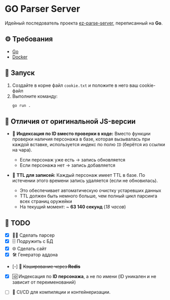 # GO Parser Server

Идейный последователь проекта [ez-parse-server](https://github.com/janeblower/ez-parse-server), переписанный на **Go**.


## ⚙️ Требования
- [Go](https://go.dev/)  
- [Docker](https://www.docker.com/)  

## 🚀 Запуск
1. Создайте в корне файл `cookie.txt` и положите в него ваш cookie-файл  
2. Выполните команду:
   ```bash
   go run .

## 🔄 Отличия от оригинальной JS-версии

* 🔹 **Индексация по ID вместо проверки в коде:**
  Вместо функции проверки наличия персонажа в базе, которая вызывалась при каждой вставке, используется индекс по полю `ID` (берётся из ссылки на чара).

  * Если персонаж уже есть → запись обновляется
  * Если персонажа нет → запись добавляется

* 🔹 **TTL для записей:**
  Каждый персонаж имеет TTL в базе. По истечении этого времени запись удаляется (если не обновилась).

  * Это обеспечивает автоматическую очистку устаревших данных
  * TTL должен быть немного больше, чем полный цикл парсинга всех страниц оружейки
  * На текущий момент: \~ **63 140 секунд** (*18 часов*)

## 📝 TODO
* [X] 🕵️‍♂️ Сделать парсер
* [X] 🗄️ Подружить с БД
* [X] 🌐 Сделать сайт
* [X] 🛠️ Генератор аддона
* [-] 🚀 ~~Кэширование через **Redis**~~ 
* [X] 🆔 Индексация по **ID персонажа**, а не по имени (ID уникален и не зависит от переименований)
* [ ] 🤖 CI/CD для компиляции и контейнеризации.

